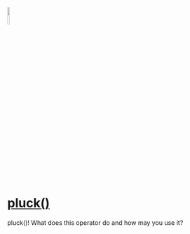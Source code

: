 <img src="https://i.ytimg.com/vi/IVBJ3-M_YsQ/maxresdefault.jpg" width="10%" height="10%">

# [pluck()](https://www.youtube.com/watch?v=IVBJ3-M_YsQ)

pluck()! What does this operator do and how may you use it?